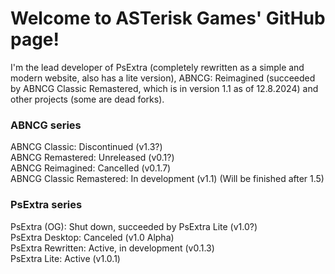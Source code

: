 # Welcome to ASTerisk Games' GitHub page!
I'm the lead developer of PsExtra (completely rewritten as a simple and modern website, also has a lite version), ABNCG: Reimagined (succeeded by ABNCG Classic Remastered, which is in version 1.1 as of 12.8.2024) and other projects (some are dead forks).

### ABNCG series <br/>
ABNCG Classic: Discontinued (v1.3?) <br/>
ABNCG Remastered: Unreleased (v0.1?) <br/>
ABNCG Reimagined: Cancelled (v0.1.7) <br/>
ABNCG Classic Remastered: In development (v1.1) (Will be finished after 1.5)

### PsExtra series <br/>
PsExtra (OG): Shut down, succeeded by PsExtra Lite (v1.0?) <br/>
PsExtra Desktop: Canceled (v1.0 Alpha) <br/>
PsExtra Rewritten: Active, in development (v0.1.3) <br/>
PsExtra Lite: Active (v1.0.1)
